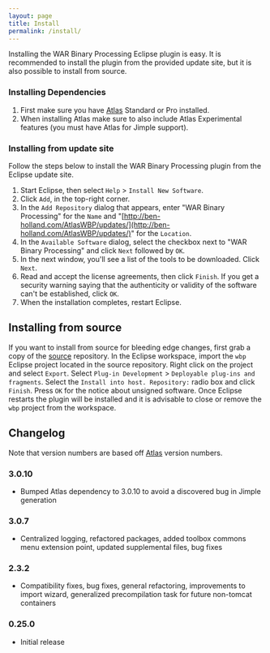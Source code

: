```yaml
---
layout: page
title: Install
permalink: /install/
---
```


Installing the WAR Binary Processing Eclipse plugin is easy.  It is recommended to install the plugin from the provided update site, but it is also possible to install from source.
        
### Installing Dependencies
1. First make sure you have [Atlas](http://www.ensoftcorp.com/atlas/download/) Standard or Pro installed.
2. When installing Atlas make sure to also include Atlas Experimental features (you must have Atlas for Jimple support).
        
### Installing from update site
Follow the steps below to install the WAR Binary Processing plugin from the Eclipse update site.

1. Start Eclipse, then select `Help` &gt; `Install New Software`.
2. Click `Add`, in the top-right corner.
3. In the `Add Repository` dialog that appears, enter &quot;WAR Binary Processing&quot; for the `Name` and &quot;[http://ben-holland.com/AtlasWBP/updates/](http://ben-holland.com/AtlasWBP/updates/)&quot; for the `Location`.
4. In the `Available Software` dialog, select the checkbox next to "WAR Binary Processing" and click `Next` followed by `OK`.
5. In the next window, you'll see a list of the tools to be downloaded. Click `Next`.
6. Read and accept the license agreements, then click `Finish`. If you get a security warning saying that the authenticity or validity of the software can't be established, click `OK`.
7. When the installation completes, restart Eclipse.

## Installing from source
If you want to install from source for bleeding edge changes, first grab a copy of the [source](https://github.com/benjholla/AtlasWBP) repository. In the Eclipse workspace, import the `wbp` Eclipse project located in the source repository.  Right click on the project and select `Export`.  Select `Plug-in Development` &gt; `Deployable plug-ins and fragments`.  Select the `Install into host. Repository:` radio box and click `Finish`.  Press `OK` for the notice about unsigned software.  Once Eclipse restarts the plugin will be installed and it is advisable to close or remove the `wbp` project from the workspace.

## Changelog
Note that version numbers are based off [Atlas](http://www.ensoftcorp.com/atlas/download/) version numbers.

### 3.0.10
- Bumped Atlas dependency to 3.0.10 to avoid a discovered bug in Jimple generation

### 3.0.7
- Centralized logging, refactored packages, added toolbox commons menu extension point, updated supplemental files, bug fixes

### 2.3.2
- Compatibility fixes, bug fixes, general refactoring, improvements to import wizard, generalized precompilation task for future non-tomcat containers

### 0.25.0
- Initial release

